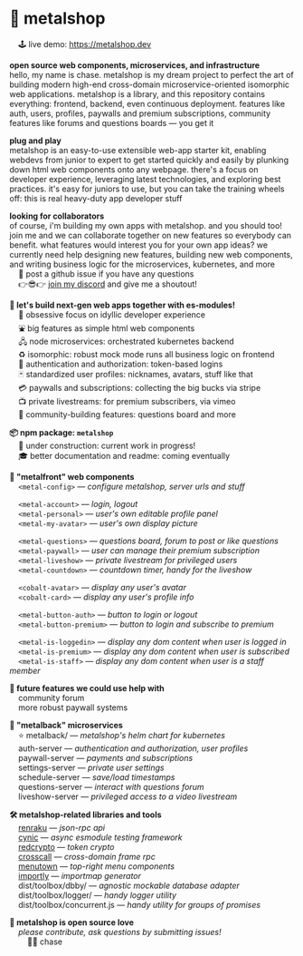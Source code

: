 
# 🤘 metalshop

&nbsp; &nbsp; 🕹 live demo: https://metalshop.dev  

**open source web components, microservices, and infrastructure**  
hello, my name is chase. metalshop is my dream project to perfect the art of building modern high-end cross-domain microservice-oriented isomorphic web applications. metalshop is a library, and this repository contains everything: frontend, backend, even continuous deployment. features like auth, users, profiles, paywalls and premium subscriptions, community features like forums and questions boards — you get it

**plug and play**  
metalshop is an easy-to-use extensible web-app starter kit, enabling webdevs from junior to expert to get started quickly and easily by plunking down html web components onto any webpage. there's a focus on developer experience, leveraging latest technologies, and exploring best practices. it's easy for juniors to use, but you can take the training wheels off: this is real heavy-duty app developer stuff

**looking for collaborators**  
of course, i'm building my own apps with metalshop. and you should too! join me and we can collaborate together on new features so everybody can benefit. what features would interest you for your own app ideas? we currently need help designing new features, building new web components, and writing business logic for the microservices, kubernetes, and more  
&nbsp; &nbsp; 📌 post a github issue if you have any questions  
&nbsp; &nbsp; 👉😎👉 [join my discord](https://discord.gg/YfmhMZU) and give me a shoutout!  

**🤖 let's build next-gen web apps together with es-modules!**  
&nbsp; &nbsp; 🌈 obsessive focus on idyllic developer experience  
&nbsp; &nbsp; ⛲ big features as simple html web components  
&nbsp; &nbsp; 🖧 node microservices: orchestrated kubernetes backend  
&nbsp; &nbsp; ♻️ isomorphic: robust mock mode runs all business logic on frontend  
&nbsp; &nbsp; 🔐 authentication and authorization: token-based logins  
&nbsp; &nbsp; 🃏 standardized user profiles: nicknames, avatars, stuff like that  
&nbsp; &nbsp; 💳 paywalls and subscriptions: collecting the big bucks via stripe  
&nbsp; &nbsp; 📺 private livestreams: for premium subscribers, via vimeo  
&nbsp; &nbsp; 🎉 community-building features: questions board and more  

**📦 npm package: `metalshop`**  
&nbsp; &nbsp; 🚧 under construction: current work in progress!  
&nbsp; &nbsp; 🎓 better documentation and readme: coming eventually  

**🎁 "metalfront" web components**  
&nbsp; &nbsp; `<metal-config>` — *configure metalshop, server urls and stuff*  

&nbsp; &nbsp; `<metal-account>` — *login, logout*  
&nbsp; &nbsp; `<metal-personal>` — *user's own editable profile panel*  
&nbsp; &nbsp; `<metal-my-avatar>` — *user's own display picture*  

&nbsp; &nbsp; `<metal-questions>` — *questions board, forum to post or like questions*  
&nbsp; &nbsp; `<metal-paywall>` — *user can manage their premium subscription*  
&nbsp; &nbsp; `<metal-liveshow>` — *private livestream for privileged users*  
&nbsp; &nbsp; `<metal-countdown>` — *countdown timer, handy for the liveshow*  

&nbsp; &nbsp; `<cobalt-avatar>` — *display any user's avatar*  
&nbsp; &nbsp; `<cobalt-card>` — *display any user's profile info*  

&nbsp; &nbsp; `<metal-button-auth>` — *button to login or logout*  
&nbsp; &nbsp; `<metal-button-premium>` — *button to login and subscribe to premium*  

&nbsp; &nbsp; `<metal-is-loggedin>` — *display any dom content when user is logged in*  
&nbsp; &nbsp; `<metal-is-premium>` — *display any dom content when user is subscribed*  
&nbsp; &nbsp; `<metal-is-staff>` — *display any dom content when user is a staff member*  

**📅 future features we could use help with**  
&nbsp; &nbsp; community forum  
&nbsp; &nbsp; more robust paywall systems  

**🐋 "metalback" microservices**  
&nbsp; &nbsp; ⭐ metalback/ — *metalshop's helm chart for kubernetes*  
&nbsp; &nbsp; auth-server — *authentication and authorization, user profiles*  
&nbsp; &nbsp; paywall-server — *payments and subscriptions*  
&nbsp; &nbsp; settings-server — *private user settings*  
&nbsp; &nbsp; schedule-server — *save/load timestamps*  
&nbsp; &nbsp; questions-server — *interact with questions forum*  
&nbsp; &nbsp; liveshow-server — *privileged access to a video livestream*  

**🛠️ metalshop-related libraries and tools**  
&nbsp; &nbsp; [renraku](https://github.com/chase-moskal/renraku) — *json-rpc api*  
&nbsp; &nbsp; [cynic](https://github.com/chase-moskal/renraku) — *async esmodule testing framework*  
&nbsp; &nbsp; [redcrypto](https://github.com/chase-moskal/redcrypto) — *token crypto*  
&nbsp; &nbsp; [crosscall](https://github.com/chase-moskal/crosscall) — *cross-domain frame rpc*  
&nbsp; &nbsp; [menutown](https://github.com/chase-moskal/menutown) — *top-right menu components*  
&nbsp; &nbsp; [importly](https://github.com/chase-moskal/importly) — *importmap generator*  
&nbsp; &nbsp; dist/toolbox/dbby/ — *agnostic mockable database adapter*  
&nbsp; &nbsp; dist/toolbox/logger/ — *handy logger utility*  
&nbsp; &nbsp; dist/toolbox/concurrent.js — *handy utility for groups of promises*  

**💐 metalshop is open source love**  
&nbsp; &nbsp; *please contribute, ask questions by submitting issues!*  
&nbsp; &nbsp; &nbsp; &nbsp; 👋😎 chase  

